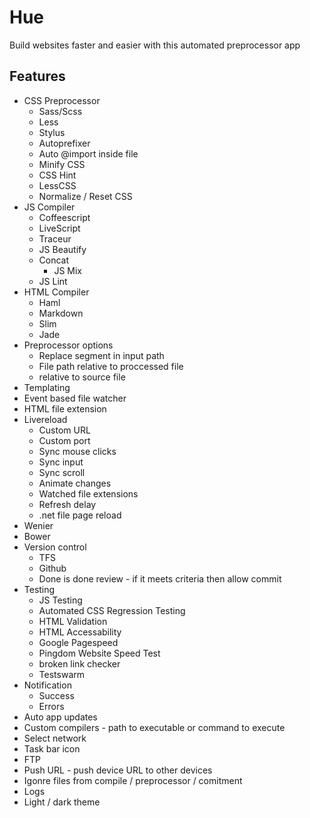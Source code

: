 # Hue
Build websites faster and easier with this automated preprocessor app

## Features

+ CSS Preprocessor
  + Sass/Scss
  + Less
  + Stylus
  + Autoprefixer 
  + Auto @import inside file
  + Minify CSS
  + CSS Hint
  + LessCSS
  + Normalize / Reset CSS
+ JS Compiler
  + Coffeescript
  + LiveScript
  + Traceur
  + JS Beautify
  + Concat
    + JS Mix
  + JS Lint
+ HTML Compiler
  + Haml
  + Markdown
  + Slim
  + Jade
+ Preprocessor options
  + Replace segment in input path
  + File path relative to proccessed file
  + relative to source file
+ Templating
+ Event based file watcher
+ HTML file extension
+ Livereload
  + Custom URL
  + Custom port
  + Sync mouse clicks
  + Sync input
  + Sync scroll
  + Animate changes
  + Watched file extensions
  + Refresh delay
  + .net file page reload
+ Wenier
+ Bower
+ Version control
  + TFS
  + Github
  + Done is done review - if it meets criteria then allow commit
+ Testing
  + JS Testing
  + Automated CSS Regression Testing
  + HTML Validation
  + HTML Accessability
  + Google Pagespeed
  + Pingdom Website Speed Test
  + broken link checker
  + Testswarm
+ Notification
  + Success
  + Errors
+ Auto app updates
+ Custom compilers - path to executable or command to execute
+ Select network
+ Task bar icon
+ FTP
+ Push URL - push device URL to other devices
+ Igonre files from compile / preprocessor / comitment
+ Logs
+ Light / dark theme